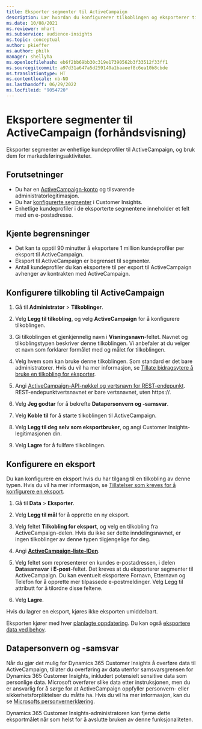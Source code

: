 ```yaml
---
title: Eksporter segmenter til ActiveCampaign
description: Lær hvordan du konfigurerer tilkoblingen og eksporterer til ActiveCampaign.
ms.date: 10/08/2021
ms.reviewer: mhart
ms.subservice: audience-insights
ms.topic: conceptual
author: pkieffer
ms.author: philk
manager: shellyha
ms.openlocfilehash: eb6f2bb69bb30c319e17390562b3f33512f33ff1
ms.sourcegitcommit: a97d31a647a5d259140a1baaeef8c6ea10b8cbde
ms.translationtype: HT
ms.contentlocale: nb-NO
ms.lasthandoff: 06/29/2022
ms.locfileid: "9054720"
---
```

# <a name="export-segments-to-activecampaign-preview"></a>Eksportere segmenter til ActiveCampaign (forhåndsvisning)

Eksporter segmenter av enhetlige kundeprofiler til ActiveCampaign, og bruk dem for markedsføringsaktiviteter.

## <a name="prerequisites"></a>Forutsetninger

- Du har en [ActiveCampaign-konto](https://www.activecampaign.com/) og tilsvarende administratorlegitimasjon.
- Du har [konfigurerte segmenter](segments.md) i Customer Insights.
- Enhetlige kundeprofiler i de eksporterte segmentene inneholder et felt med en e-postadresse.

## <a name="known-limitations"></a>Kjente begrensninger

- Det kan ta opptil 90 minutter å eksportere 1 million kundeprofiler per eksport til ActiveCampaign.
- Eksport til ActiveCampaign er begrenset til segmenter.
- Antall kundeprofiler du kan eksportere til per export til ActiveCampaign avhenger av kontrakten med ActiveCampaign.

## <a name="set-up-connection-to-activecampaign"></a>Konfigurere tilkobling til ActiveCampaign

1. Gå til **Administrator** > **Tilkoblinger**.

1. Velg **Legg til tilkobling**, og velg **ActiveCampaign** for å konfigurere tilkoblingen.

1. Gi tilkoblingen et gjenkjennelig navn i **Visningsnavn**-feltet. Navnet og tilkoblingstypen beskriver denne tilkoblingen. Vi anbefaler at du velger et navn som forklarer formålet med og målet for tilkoblingen.

1. Velg hvem som kan bruke denne tilkoblingen. Som standard er det bare administratorer. Hvis du vil ha mer informasjon, se [Tillate bidragsytere å bruke en tilkobling for eksporter](connections.md#allow-contributors-to-use-a-connection-for-exports).

1. Angi [ActiveCampaign-API-nøkkel og vertsnavn for REST-endepunkt](https://help.activecampaign.com/hc/articles/207317590-Getting-started-with-the-API#how-to-obtain-your-activecampaign-api-url-and-key). REST-endepunktvertsnavnet er bare vertsnavnet, uten https://. 

1. Velg **Jeg godtar** for å bekrefte **Datapersonvern og -samsvar**.

1. Velg **Koble til** for å starte tilkoblingen til ActiveCampaign.

1. Velg **Legg til deg selv som eksportbruker**, og angi Customer Insights-legitimasjonen din.

1. Velg **Lagre** for å fullføre tilkoblingen.

## <a name="configure-an-export"></a>Konfigurere en eksport

Du kan konfigurere en eksport hvis du har tilgang til en tilkobling av denne typen. Hvis du vil ha mer informasjon, se [Tillatelser som kreves for å konfigurere en eksport](export-destinations.md#set-up-a-new-export).

1. Gå til **Data** > **Eksporter**.

1. Velg **Legg til mål** for å opprette en ny eksport.

1. Velg feltet **Tilkobling for eksport**, og velg en tilkobling fra ActiveCampaign-delen. Hvis du ikke ser dette inndelingsnavnet, er ingen tilkoblinger av denne typen tilgjengelige for deg.

1. Angi [**ActiveCampaign-liste-IDen**](https://help.activecampaign.com/hc/articles/360000030559-How-to-create-a-list-in-ActiveCampaign).    

1. Velg feltet som representerer en kundes e-postadressen, i delen **Datasamsvar** i **E-post**-feltet. Det kreves at du eksporterer segmenter til ActiveCampaign. Du kan eventuelt eksportere Fornavn, Etternavn og Telefon for å opprette mer tilpassede e-postmeldinger. Velg Legg til attributt for å tilordne disse feltene.

1. Velg **Lagre**.

Hvis du lagrer en eksport, kjøres ikke eksporten umiddelbart.

Eksporten kjører med hver [planlagte oppdatering](system.md#schedule-tab). Du kan også [eksportere data ved behov](export-destinations.md#run-exports-on-demand). 


## <a name="data-privacy-and-compliance"></a>Datapersonvern og -samsvar

Når du gjør det mulig for Dynamics 365 Customer Insights å overføre data til ActiveCampaign, tillater du overføring av data utenfor samsvarsgrensen for Dynamics 365 Customer Insights, inkludert potensielt sensitive data som personlige data. Microsoft overfører slike data etter instruksjonen, men du er ansvarlig for å sørge for at ActiveCampaign oppfyller personvern- eller sikkerhetsforpliktelser du måtte ha. Hvis du vil ha mer informasjon, kan du se [Microsofts personvernerklæring](https://go.microsoft.com/fwlink/?linkid=396732).

Dynamics 365 Customer Insights-administratoren kan fjerne dette eksportmålet når som helst for å avslutte bruken av denne funksjonaliteten.
